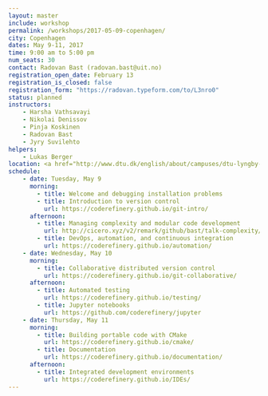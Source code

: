 ```yaml
---
layout: master
include: workshop
permalink: /workshops/2017-05-09-copenhagen/
city: Copenhagen
dates: May 9-11, 2017
time: 9:00 am to 5:00 pm
num_seats: 30
contact: Radovan Bast (radovan.bast@uit.no)
registration_open_date: February 13
registration_is_closed: false
registration_form: "https://radovan.typeform.com/to/L3nro0"
status: planned
instructors:
    - Harsha Vathsavayi
    - Nikolai Denissov
    - Pinja Koskinen
    - Radovan Bast
    - Jyry Suvilehto
helpers:
    - Lukas Berger
location: <a href="http://www.dtu.dk/english/about/campuses/dtu-lyngby-campus/dtu-meeting-centre/oversigt" target="_blank">Conference room 2</a><br>Technical University of Denmark,<br>Building 101A, 1st floor,<br>Anker Engelunds Vej 1,<br>2800 Kgs. Lyngby - <a href="http://www.dtu.dk/english/about/campuses/dtu-lyngby-campus/getting-there" target="_blank">Directions</a>
schedule:
    - date: Tuesday, May 9
      morning:
        - title: Welcome and debugging installation problems
        - title: Introduction to version control
          url: https://coderefinery.github.io/git-intro/
      afternoon:
        - title: Managing complexity and modular code development
          url: http://cicero.xyz/v2/remark/github/bast/talk-complexity/master/talk.md/
        - title: DevOps, automation, and continuous integration
          url: https://coderefinery.github.io/automation/
    - date: Wednesday, May 10
      morning:
        - title: Collaborative distributed version control
          url: https://coderefinery.github.io/git-collaborative/
      afternoon:
        - title: Automated testing
          url: https://coderefinery.github.io/testing/
        - title: Jupyter notebooks
          url: https://github.com/coderefinery/jupyter
    - date: Thursday, May 11
      morning:
        - title: Building portable code with CMake
          url: https://coderefinery.github.io/cmake/
        - title: Documentation
          url: https://coderefinery.github.io/documentation/
      afternoon:
        - title: Integrated development environments
          url: https://coderefinery.github.io/IDEs/
---
```

